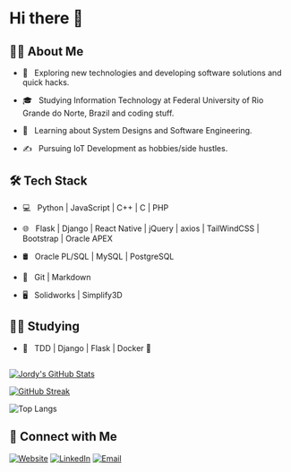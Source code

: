 # Hi there 👋
<h2> 👨‍💻 About Me </h2>

- 🤔 &nbsp; Exploring new technologies and developing software solutions and quick hacks.

- 🎓 &nbsp; Studying Information Technology at Federal University of Rio Grande do Norte, Brazil and coding stuff.

- 🌱 &nbsp; Learning about System Designs and Software Engineering.

- ✍️ &nbsp; Pursuing IoT Development as hobbies/side hustles.

<h2>🛠 Tech Stack</h2>

- 💻 &nbsp; Python | JavaScript | C++ | C | PHP

- 🌐 &nbsp; Flask | Django | React Native | jQuery | axios | TailWindCSS | Bootstrap | Oracle APEX

- 🛢 &nbsp; Oracle PL/SQL | MySQL | PostgreSQL

- 🔧 &nbsp; Git | Markdown

- 🖥 &nbsp; Solidworks | Simplify3D

<h2>👨‍🎓 Studying</h2>

- 🔧 &nbsp; TDD | Django | Flask | Docker 🐳

<h2></h2>

[![Jordy's GitHub Stats](https://github-readme-stats.vercel.app/api?username=JordyAraujo&count_private=true&show_icons=true&theme=react)](https://github.com/JordyAraujo)
<br/>

[![GitHub Streak](https://streak-stats.demolab.com?user=JordyAraujo&theme=react)](https://git.io/streak-stats)
<br/>

![Top Langs](https://github-readme-stats.vercel.app/api/top-langs/?username=JordyAraujo&show_icons=true&layout=compact&langs_count=8&theme=react)
<h2> 🤝 Connect with Me </h2>
<a href="https://jordyaraujo.github.io/"><img alt="Website" src="https://img.shields.io/badge/Website-gray?style=flat&logo=appveyor"></a>
<a href="https://www.linkedin.com/in/jordyaraujo/"><img alt="LinkedIn" src="https://img.shields.io/badge/LinkedIn-gray?style=flat&logo=linkedin"></a>
<a href="mailto:jordyaraujo@outlook.com"><img alt="Email" src="https://img.shields.io/badge/Email-gray?style=flat&logo=microsoft-outlook"></a>
